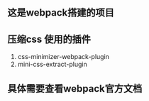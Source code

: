 ## 这是webpack搭建的项目
## 压缩css 使用的插件
1. css-minimizer-webpack-plugin
2. mini-css-extract-plugin
## 具体需要查看webpack官方文档
